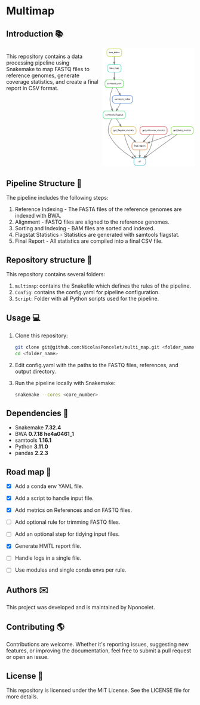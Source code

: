 # Multimap

## Introduction :books:


<div style="display: flex;">

<div style="flex: 1; padding-right: 10px;">
<p>This repository contains a data processing pipeline using Snakemake to map FASTQ files to reference genomes, generate coverage statistics, and create a final report in CSV format.</p>
</div>

<div style="flex: 1;">
<img src="Assets/rulegraph.svg" alt="rulegraph of the pipeline" />
</div>

</div>


## Pipeline Structure :deciduous_tree:

The pipeline includes the following steps:

1. Reference Indexing - The FASTA files of the reference genomes are indexed with BWA.
2. Alignment - FASTQ files are aligned to the reference genomes.
3. Sorting and Indexing - BAM files are sorted and indexed.
4. Flagstat Statistics - Statistics are generated with samtools flagstat.
5. Final Report - All statistics are compiled into a final CSV file.


## Repository structure :open_file_folder:

This repository contains several folders:

1. `multimap`: contains the Snakefile which defines the rules of the pipeline.
2. `Config`: contains the config.yaml for pipeline configuration.
3. `Script`: Folder with all Python scripts used for the pipeline.

## Usage :computer: 

1. Clone this repository:

   ```bash
   git clone git@github.com:NicolasPoncelet/multi_map.git <folder_name>
   cd <folder_name>
   ```
2. Edit config.yaml with the paths to the FASTQ files, references, and output directory.

3. Run the pipeline locally with Snakemake:

    ```bash
    snakemake --cores <core_number>
    ```

## Dependencies :floppy_disk:

- Snakemake **7.32.4**
- BWA **0.7.18 he4a0461_1**
- samtools **1.16.1**
- Python **3.11.0**
- pandas **2.2.3**


## Road map :dart:

- [X] Add a conda env YAML file.
- [X] Add a script to handle input file.
- [X] Add metrics on References and on FASTQ files.
- [ ] Add optional rule for trimming FASTQ files.
- [ ] Add an optional step for tidying input files.
- [X] Generate HMTL report file.
- [ ] Handle logs in a single file.
- [ ] Use modules and single conda envs per rule.


## Authors :envelope:

This project was developed and is maintained by Nponcelet.

## Contributing :earth_americas:

Contributions are welcome. Whether it's reporting issues, suggesting new features, or improving the documentation, feel free to submit a pull request or open an issue. 

## License :pencil:
This repository is licensed under the MIT License. See the LICENSE file for more details.
